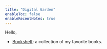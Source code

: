 ```yaml
---
title: "Digital Garden"
enableToc: false
enableRecentNotes: true
---
```


Hello, 




- [Bookshelf](Bookshelf.md): a collection of my favorite books.
